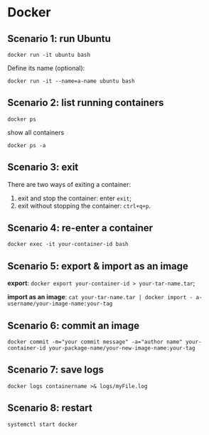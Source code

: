 # Docker

## Scenario 1: run Ubuntu
```
docker run -it ubuntu bash
```
Define its name (optional):
```
docker run -it --name=a-name ubuntu bash
```

## Scenario 2: list running containers
```
docker ps
```

show all containers
```
docker ps -a
```

## Scenario 3: exit

There are two ways of exiting a container:
1. exit and stop the container: enter `exit`;
2. exit without stopping the container: `ctrl+q+p`.

## Scenario 4: re-enter a container
```
docker exec -it your-container-id bash
```

## Scenario 5: export & import as an image
**export**: `docker export your-container-id > your-tar-name.tar`;

**import as an image**: `cat your-tar-name.tar | docker import - a-username/your-image-name:your-tag`

## Scenario 6: commit an image
```
docker commit -m="your commit message" -a="author name" your-container-id your-package-name/your-new-image-name:your-tag
```

## Scenario 7: save logs
```
docker logs containername >& logs/myFile.log
```

## Scenario 8: restart
```
systemctl start docker
```